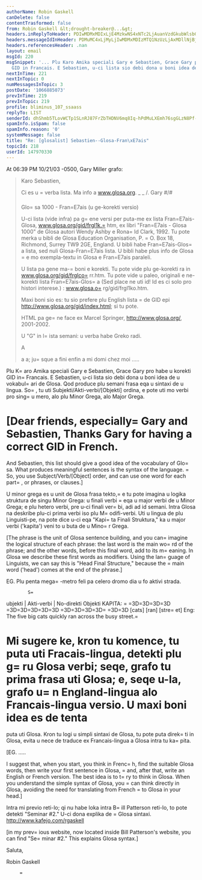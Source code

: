 ```yaml
---
authorName: Robin Gaskell
canDelete: false
contentTrasformed: false
from: Robin Gaskell &lt;drought-breaker@...&gt;
headers.inReplyToHeader: PDIwMDMxMDIxLjE4MzkwNS4xNTc2LjAuanVzdGkubWlsbGVyQGp1bm8uY29tPg==
headers.messageIdInHeader: PDMuMC4xLjMyLjIwMDMxMDIzMTQ1NzUzLjAxMDllNjBjQHBhY2lmaWMubmV0LmF1Pg==
headers.referencesHeader: .nan
layout: email
msgId: 220
msgSnippet: '... Plu Karo Amika speciali Gary e Sebastien, Grace Gary pro habe u korekti
  GID in Francais. E Sebastien, u-ci lista sio debi dona u boni idea de u vokabulari'
nextInTime: 221
nextInTopic: 0
numMessagesInTopic: 3
postDate: '1066885073'
prevInTime: 219
prevInTopic: 219
profile: bliminus_107_ssaass
replyTo: LIST
senderId: dhShmb5TLovWCTp1SLnRJ87FrZbTHDNV6mq8Iq-hPdMuLXEmh76sgGLzN8Pf-qM5qiUgcykx5h7vGmY5h0oW_jGVkJlOCCO-moKy8_M8VYZeMFvu3Q
spamInfo.isSpam: false
spamInfo.reason: '0'
systemMessage: false
title: "Re: [glosalist] Sebastien--Glosa-Fran\xE7ais"
topicId: 218
userId: 147970330
---
```


At 06:39 PM 10/21/03 -0500, Gary Miller grafo:
>Karo Sebastien,
>
>Ci es u =
verba lista.  Ma info a www.glosa.org.
>_  _
>  /.   Gary
>#/\#
>###
>
>Glo=
sa 1000 - Fran=E7ais
>(u ge-korekti versio)
>
>U-ci lista (vide infra) pa g=
ene versi per puta-me ex lista
>Fran=E7ais-Glosa, www.glosa.org/gid/frgl1k.=
htm, ex libri "Fran=E7ais - Glosa
>1000" de Glosa autori Wendy Ashby e Rona=
ld Clark, 1992. Tu pote merka u
>bibli de Glosa Education Organisation, P. =
O. Box 18, Richmond, Surrey TW9
>2GE, England. U bibli habe Fran=E7ais-Glos=
a lista, sed nuli Glosa-Fran=E7ais
>lista. U bibli habe plus info de Glosa =
e mo exempla-textu in Glosa e
>Fran=E7ais paraleli. 
>
>U lista pa gene ma-=
boni e korekti. Tu pote vide plu ge-korekti ra in
>www.glosa.org/gid/frglco=
rr.htm. Tu pote vide u paleo, originali e
>ne-korekti lista Fran=E7ais-Glos=
a (Sed place ne uti id! Id es ci solo pro
>histori interese.) : www.glosa.o=
rg/gid/frgl1ko.htm. 
>
>Maxi boni sio es: tu sio prefere plu English lista =
de GID epi
>http://www.glosa.org/gid/index.html; si tu pote. 
>
>HTML pa ge=
ne face ex Marcel Springer, http://www.glosa.org/, 2001-2002.
>
>U "G" in l=
ista semani: u verba habe Greko radi. 
>
>
>
>
>A
>
>a                a; ju=
sque 
>a fini           enfin 
>a mi domi        chez moi 
>   .....

Plu K=
aro Amika speciali Gary e Sebastien,
  Grace Gary pro habe u korekti GID in=
 Francais.
  E Sebastien, u-ci lista sio debi dona u boni idea de u vokabul=
ari de Glosa.
  Qod produce plu semani frasa eqa u sintaxi de u lingua.  So=
, tu uti
Subjekti/Akti-verbi/[Objekti] ordina, e pote uti mo verbi pro sing=
u mero,
alo plu Minor Grega, alo Major Grega. 

  [Dear friends, especially=
 Gary and Sebastien,
    Thanks Gary for having a correct GID in French.
  =
  And Sebastien, this list should give a good idea of the vocabulary of
Glo=
sa.
    What produces meaningful sentences is the syntax of the language.  =
So,
you use Subject/Verb/[Object] order, and can use one word for each part=
, or
phrases, or clauses.]

  U minor grega es u unit de Glosa frasa tekto,=
 e tu pote imagina u logika
struktura de singu Minor Grega: u finali verbi =
eqa u major verbi de u Minor
Grega; e plu hetero verbi, pre u-ci finali ver=
bi, adi ad id semani.  Intra
Glosa na deskribe plu-ci prima verbi iso plu M=
odifi-verbi.  Uti u lingua de
plu Linguisti-pe, na pote dice u-ci eqa "Kapi=
ta  Finali Struktura," ka u
major verbi ('kapita') veni to u buta de u Mino=
r Grega.

  [The phrase is the unit of Glosa sentence building, and you can=
 imagine
the logical structure of each phrase: the last word is the main wo=
rd of the
phrase; and the other words, before this final word, add to its m=
eaning.
In Glosa we describe these first words as modifiers.  Using the lan=
guage of
Linguists, we can say this is "Head Final Structure," because the =
main word
('head') comes at the end of the phrase.]  

  EG. Plu penta mega=
-metro feli pa celero dromo dia u fo aktivi strada.
         
            S=
ubjekti           |  Akti-verbi   | No-direkti Objekti
KAPITA:             =
       =3D=3D=3D=3D           =3D=3D=3D=3D=3D                 =3D=3D=3D=3D=
=3D=3D
                          [cats]          [ran]                [stre=
et]
Eng:  The five     big     cats   quickly  ran  across the busy street.=


 Mi sugere ke, kron tu komence, tu puta uti Fracais-lingua, detekti plu g=
ru
Glosa verbi; seqe, grafo tu prima frasa uti Glosa; e, seqe u-la, grafo u=
n
England-lingua alo Francais-lingua versio.  U maxi boni idea es de tenta
=
puta uti Glosa.  Kron tu logi u simpli sintaxi de Glosa, tu pote puta
direk=
ti in Glosa, evita u nece de traduce ex Francais-lingua a Glosa intra
tu ka=
pita.

   [EG. .....

   I suggest that, when you start, you think in Frenc=
h, find the suitable
Glosa words, then write your first sentence in Glosa, =
and, after that,
write an English or French version.  The best idea is to t=
ry to think in
Glosa.  When you understand the simple syntax of Glosa, you =
can think
directly in Glosa, avoiding the need for translating from French =
to Glosa
in your head.]

  Intra mi previo reti-lo; qi nu habe loka intra B=
ill Patterson reti-lo, to
pote detekti "Seminar #2."  U-ci dona explika de =
Glosa sintaxi.
               http://www.kafejo.com/rgaskell

  [in my prev=
ious website, now located inside Bill Patterson's website, you
can find "Se=
minar #2."  This explains Glosa syntax.]

Saluta,

Robin Gaskell

         =
                               


